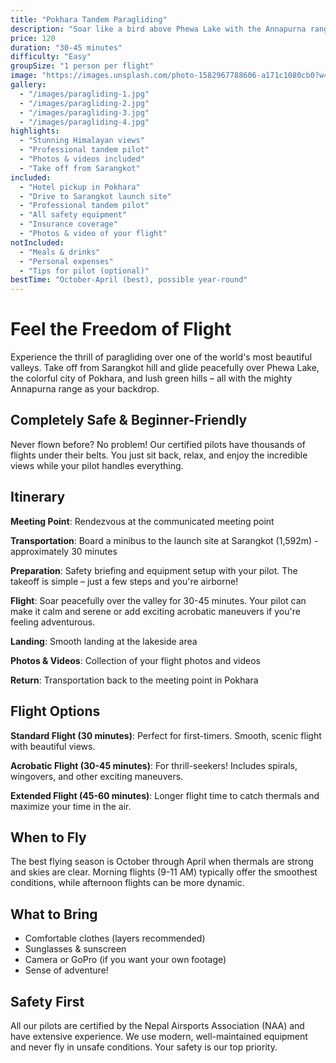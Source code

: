 ```yaml
---
title: "Pokhara Tandem Paragliding"
description: "Soar like a bird above Phewa Lake with the Annapurna range as your backdrop. An unforgettable experience for first-time flyers."
price: 120
duration: "30-45 minutes"
difficulty: "Easy"
groupSize: "1 person per flight"
image: "https://images.unsplash.com/photo-1582967788606-a171c1080cb0?w=800&auto=format&fit=crop&q=80"
gallery:
  - "/images/paragliding-1.jpg"
  - "/images/paragliding-2.jpg"
  - "/images/paragliding-3.jpg"
  - "/images/paragliding-4.jpg"
highlights:
  - "Stunning Himalayan views"
  - "Professional tandem pilot"
  - "Photos & videos included"
  - "Take off from Sarangkot"
included:
  - "Hotel pickup in Pokhara"
  - "Drive to Sarangkot launch site"
  - "Professional tandem pilot"
  - "All safety equipment"
  - "Insurance coverage"
  - "Photos & video of your flight"
notIncluded:
  - "Meals & drinks"
  - "Personal expenses"
  - "Tips for pilot (optional)"
bestTime: "October-April (best), possible year-round"
---
```


# Feel the Freedom of Flight

Experience the thrill of paragliding over one of the world's most beautiful valleys. Take off from Sarangkot hill and glide peacefully over Phewa Lake, the colorful city of Pokhara, and lush green hills – all with the mighty Annapurna range as your backdrop.

## Completely Safe & Beginner-Friendly

Never flown before? No problem! Our certified pilots have thousands of flights under their belts. You just sit back, relax, and enjoy the incredible views while your pilot handles everything.

## Itinerary

**Meeting Point**: Rendezvous at the communicated meeting point

**Transportation**: Board a minibus to the launch site at Sarangkot (1,592m) - approximately 30 minutes

**Preparation**: Safety briefing and equipment setup with your pilot. The takeoff is simple – just a few steps and you're airborne!

**Flight**: Soar peacefully over the valley for 30-45 minutes. Your pilot can make it calm and serene or add exciting acrobatic maneuvers if you're feeling adventurous.

**Landing**: Smooth landing at the lakeside area

**Photos & Videos**: Collection of your flight photos and videos

**Return**: Transportation back to the meeting point in Pokhara

## Flight Options

**Standard Flight (30 minutes)**: Perfect for first-timers. Smooth, scenic flight with beautiful views.

**Acrobatic Flight (30-45 minutes)**: For thrill-seekers! Includes spirals, wingovers, and other exciting maneuvers.

**Extended Flight (45-60 minutes)**: Longer flight time to catch thermals and maximize your time in the air.

## When to Fly

The best flying season is October through April when thermals are strong and skies are clear. Morning flights (9-11 AM) typically offer the smoothest conditions, while afternoon flights can be more dynamic.

## What to Bring

- Comfortable clothes (layers recommended)
- Sunglasses & sunscreen
- Camera or GoPro (if you want your own footage)
- Sense of adventure!

## Safety First

All our pilots are certified by the Nepal Airsports Association (NAA) and have extensive experience. We use modern, well-maintained equipment and never fly in unsafe conditions. Your safety is our top priority.
